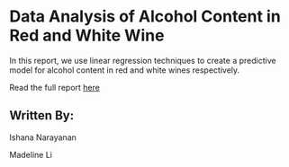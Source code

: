 # Data Analysis of Alcohol Content in Red and White Wine

In this report, we use linear regression techniques to create a predictive model for alcohol content in red and white wines respectively.

Read the full report [here](https://github.com/ishana-narayanan/pstat-126-proj/blob/master/Wine%20Alcohol%20Content.pdf)

## Written By:

Ishana Narayanan

Madeline Li
